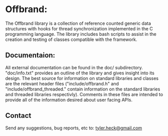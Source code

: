 # Offbrand:

The Offbrand library is a collection of reference counted generic data 
structures with hooks for thread synchronization implemented in the C 
programming language. The library includes bash scripts to assist in the
creation and testing of classes compatible with the framework.


## Documentaion:

All external documentation can be found in the doc/ subdirectory. "doc/info.txt"
provides an outline of the library and gives insight into its design. The best
source for information on standard libraries and classes are the relevant header
files ("include/offbrand.h" and "include/offbrand_threaded." contain information
on the standard libraries and threaded libraries respectivly). Comments in these
files are intended to provide all of the information desired about user facing
APIs.


## Contact

Send any suggestions, bug reports, etc to:
tyler.heck@gmail.com
